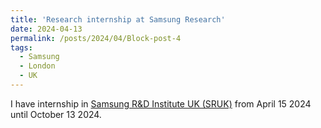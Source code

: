 ```yaml
---
title: 'Research internship at Samsung Research'
date: 2024-04-13
permalink: /posts/2024/04/Block-post-4
tags:
  - Samsung
  - London
  - UK
---
```

I have internship in [Samsung R&D Institute UK (SRUK)](https://research.samsung.com/sruk) from April 15 2024 until October 13 2024. 
